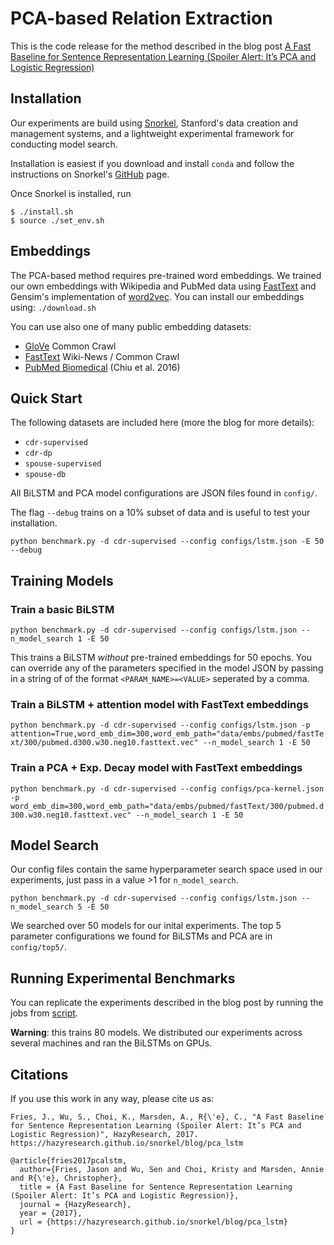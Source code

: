# PCA-based Relation Extraction
This is the code release for the method described in the blog post [A Fast Baseline for Sentence Representation Learning (Spoiler Alert: It’s PCA and Logistic Regression)](https://hazyresearch.github.io/snorkel/blog/pca_lstm)


## Installation

Our experiments are build using [Snorkel](https://hazyresearch.github.io/snorkel/), Stanford's data creation and management systems, and a lightweight experimental framework for conducting model search.

Installation is easiest if you download and install `conda` and follow the instructions on Snorkel's [GitHub](https://github.com/HazyResearch/snorkel) page.

Once Snorkel is installed, run 

```
$ ./install.sh
$ source ./set_env.sh
```

## Embeddings
The PCA-based method requires pre-trained word embeddings. We trained our own embeddings with Wikipedia and PubMed data using [FastText](https://github.com/facebookresearch/fastText) and Gensim's implementation of [word2vec](https://radimrehurek.com/gensim/models/word2vec.html). You can install our embeddings using:
`./download.sh`

You can use also one of many public embedding datasets:

- [GloVe](https://nlp.stanford.edu/projects/glove/) Common Crawl
- [FastText](https://fasttext.cc/docs/en/english-vectors.html) Wiki-News / Common Crawl
- [PubMed Biomedical](<https://drive.google.com/open?id=0BzMCqpcgEJgiUWs0ZnU0NlFTam8>) (Chiu et al. 2016)



## Quick Start

The following datasets are included here (more the blog for more details):

- `cdr-supervised` 
- `cdr-dp` 
- `spouse-supervised`
- `spouse-db`

All BiLSTM and PCA model configurations are JSON files found in `config/`.

The flag `--debug` trains on a 10% subset of data and is useful to test your installation.

`python benchmark.py -d cdr-supervised --config configs/lstm.json -E 50 --debug`

## Training Models

### Train a basic BiLSTM

`python benchmark.py -d cdr-supervised --config configs/lstm.json --n_model_search 1 -E 50`

This trains a BiLSTM *without* pre-trained embeddings for 50 epochs. 
You can override any of the parameters specified in the model JSON by passing in a string of of the format `<PARAM_NAME>=<VALUE>` seperated by a comma. 

### Train a BiLSTM + attention model with FastText embeddings

`python benchmark.py -d cdr-supervised --config configs/lstm.json -p attention=True,word_emb_dim=300,word_emb_path="data/embs/pubmed/fastText/300/pubmed.d300.w30.neg10.fasttext.vec" --n_model_search 1 -E 50`

### Train a PCA + Exp. Decay model with FastText embeddings

`python benchmark.py -d cdr-supervised --config configs/pca-kernel.json -p word_emb_dim=300,word_emb_path="data/embs/pubmed/fastText/300/pubmed.d300.w30.neg10.fasttext.vec" --n_model_search 1 -E 50`

## Model Search
Our config files contain the same hyperparameter search space used in our experiments, just pass in a value >1 for `n_model_search`. 

`python benchmark.py -d cdr-supervised --config configs/lstm.json --n_model_search 5 -E 50`

We searched over 50 models for our inital experiments. The top 5 parameter configurations we found for BiLSTMs and PCA are in `config/top5/`.


## Running Experimental Benchmarks

You can replicate the experiments described in the blog post by running the jobs from [script](https://github.com/HazyResearch/PCA-Relation-Extraction/blob/master/experiments.sh). 

**Warning**: this trains 80 models. We distributed our experiments across several machines and ran the BiLSTMs on GPUs. 


## Citations

If you use this work in any way, please cite us as:

```
Fries, J., Wu, S., Choi, K., Marsden, A., R{\'e}, C., "A Fast Baseline for Sentence Representation Learning (Spoiler Alert: It’s PCA and Logistic Regression)", HazyResearch, 2017. https://hazyresearch.github.io/snorkel/blog/pca_lstm
```

```
@article{fries2017pcalstm,
  author={Fries, Jason and Wu, Sen and Choi, Kristy and Marsden, Annie and R{\'e}, Christopher},
  title = {A Fast Baseline for Sentence Representation Learning (Spoiler Alert: It’s PCA and Logistic Regression)},
  journal = {HazyResearch},
  year = {2017},
  url = {https://hazyresearch.github.io/snorkel/blog/pca_lstm}
}
```

